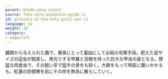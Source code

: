 ```yaml
---
parent: blade-wing-insect
source: fate-zero-animation-guide-ii
id: glossary-of-the-holy-grail-war-ii
language: ja
weight: 10
category:
- magecraft
---
```


臓硯から与えられた蟲で、雁夜にとって最凶にして必殺の攻撃手段。肥えた鼠サイズの這虫が脱皮し、黒光りする甲羅と羽根を持った巨大な甲虫の姿となる。獰猛な肉食虫で、その鋭い牙で猛牛の骨をも砕く。大群をもって時臣に襲いかかるも、紅蓮の防御陣を前にその命を無為に散らしていく。
